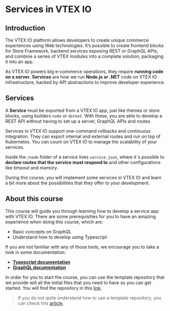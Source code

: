 # Services in VTEX IO

## Introduction

The VTEX IO platform allows developers to create unique commerce experiences using Web technologies. It’s possible to create frontend blocks for Store Framework, backend services exposing REST or GraphQL APIs, and combine a series of VTEX modules into a complete solution, packaging it into an app.

As VTEX IO powers big e-commerce operations, they require **running code on a server**. **Services** are how we run **Node.js or .NET** code on VTEX IO infrastructure, backed by API abstractions to improve developer experience.

## Services

A **Service** must be exported from a VTEX IO app, just like themes or store blocks, using builders `node` or `dotnet`. With these, you are able to develop a REST API without having to set up a server, GraphQL APIs and routes.

Services in VTEX IO support one-command rollbacks and continuous integration. They can export internal and external routes and run on top of Kubernetes. You can count on VTEX IO to manage the scalability of your services.

Inside the `/node` folder of a service lives `service.json`, where it´s possible to **declare routes that the service must respond to** and other configurations like _timeout_ and _memory_.

During this course, you will implement some services in VTEX IO and learn a bit more about the possibilities that they offer to your development.

## About this course

This course will guide you through learning how to develop a service app with VTEX IO. There are some prerequisities for you to have an amazing experience when doing this course, which are:

- Basic concepts on GraphQL
- Understand how to develop using Typescript

If you are not familiar with any of those tools, we encourage you to take a look in some documentation:

- [**Typescript documentation**](https://www.typescriptlang.org/)
- [**GraphQL documentation**](https://graphql.org/learn/)

In order for you to start the course, you can use the template repository that we provide will all the initial files that you need to have so you can get started. You will find the repository in this [link](https://github.com/vtex-trainings/service-course-template).

> If you do not quite understand how to use a template repository, you can check this [article](https://developers.vtex.com/page/how-to-use-a-template-repository).
